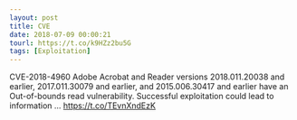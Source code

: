 ```yaml
---
layout: post
title: CVE
date: 2018-07-09 00:00:21
tourl: https://t.co/k9HZz2bu5G
tags: [Exploitation]
---
```

CVE-2018-4960 Adobe Acrobat and Reader versions 2018.011.20038 and earlier, 2017.011.30079 and earlier, and 2015.006.30417 and earlier have an Out-of-bounds read vulnerability. Successful exploitation could lead to information ... https://t.co/TEvnXndEzK
